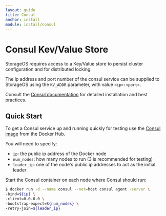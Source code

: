 ```yaml
---
layout: guide
title: Consul
anchor: install
module: install/consul
---
```


# Consul Kev/Value Store

StorageOS requires access to a Key/Value store to persist cluster configuration
and for distributed locking.

The ip address and port number of the consul service can be supplied to
StorageOS using the `KV_ADDR` parameter, with value `<ip>:<port>`.

Consult the [Consul documentation](https://www.consul.io) for detailed
installation and best practices.

## Quick Start

To get a Consul service up and running quickly for testing use the
[Consul image](https://hub.docker.com/_/consul/) from the Docker Hub.

You will need to specify:
* `ip`: the public ip address of the Docker node
* `num_nodes`: how many nodes to run (3 is recommended for testing)
* `leader_ip`: one of the node's public ip addresses to act as the initial leader

Start the Consul container on each node where Consul should run:

```bash
$ docker run -d --name consul --net=host consul agent -server \
-bind=${ip} \
-client=0.0.0.0 \
-bootstrap-expect=${num_nodes} \
-retry-join=${leader_ip}
```
